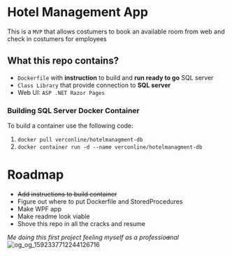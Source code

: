 # Hotel Management App
This is a `MVP` that allows costumers to book an available room 
from web and check in costumers for employees


## What this repo contains?
* `Dockerfile` with **instruction** to build and **run ready to go** SQL server
* `Class Library` that provide connection to **SQL server**
* Web UI: `ASP .NET Razor Pages`

### Building SQL Server Docker Container
To build a container use the following code: <br/>
1. `docker pull verconline/hotelmanagment-db` <br/>
2. `docker container run -d --name verconline/hotelmanagment-db`

# Roadmap
* ~~Add instructions to build container~~
* Figure out where to put Dockerfile and StoredProcedures
* Make WPF app
* Make readme look viable
* Shove this repo in all the cracks and resume

*Me doing this first project feeling myself as a professio~~a~~nal*
![og_og_1592337712244126716](https://github.com/verc-online/HotelManagement/assets/156561131/99f39daa-c7e9-456e-95d2-c0d22bbc6a3d)
